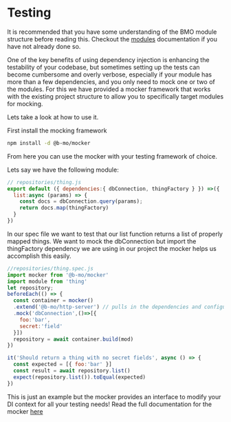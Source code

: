 # Testing

It is recommended that you have some understanding of the BMO module structure before reading this.
Checkout the [modules](/recipes/modules) documentation if you have not already done so.

One of the key benefits of using dependency injection is enhancing the testability of your codebase, but
sometimes setting up the tests can become cumbersome and overly verbose, especially if your module
has more than a few dependencies, and you only need to mock one or two of the modules. For this we have provided a
mocker framework that works with the existing project structure to allow you to specifically target
modules for mocking.

Lets take a look at how to use it.

First install the mocking framework

```sh
npm install -d @b-mo/mocker
```

From here you can use the mocker with your testing framework of choice.

Lets say we have the following module:

```js
// repositories/thing.js
export default ({ dependencies:{ dbConnection, thingFactory } }) =>({
  list:async (params) => {
    const docs = dbConnection.query(params);
    return docs.map(thingFactory)
  }
})
```
In our spec file we want to test that our list function returns a list of properly mapped things.
We want to mock the dbConnection but import the thingFactory dependency we are using in our project the mocker helps us
accomplish this easily.

```js
//repositories/thing.spec.js
import mocker from '@b-mo/mocker'
import module from 'thing'
let repository;
beforeEach(() => {
  const container = mocker()
  .extend('@b-mo/http-server') // pulls in the dependencies and configuration provided by the http server
  .mock('dbConnection',()=>[{
    foo:'bar',
    secret:'field'
  }])
  repository = await container.build(mod)
})

it('Should return a thing with no secret fields', async () => {
  const expected = [{ foo:'bar' }]
  const result = await repository.list()
  expect(repository.list()).toEqual(expected)
})
```

This is just an example but the mocker provides an interface to modify your DI context for all your testing needs!
Read the full documentation for the mocker [here](/packages/mocker/)
